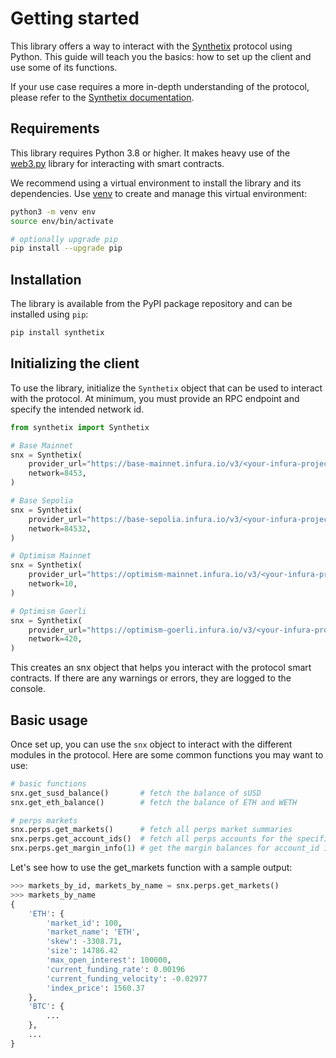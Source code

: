 # Getting started

This library offers a way to interact with the [Synthetix](https://synthetix.io/) protocol using Python. This guide will teach you the basics: how to set up the client and use some of its functions.

If your use case requires a more in-depth understanding of the protocol, please refer to the [Synthetix documentation](https://docs.synthetix.io/).

## Requirements

This library requires Python 3.8 or higher. It makes heavy use of the [web3.py](https://github.com/ethereum/web3.py) library for interacting with smart contracts.

We recommend using a virtual environment to install the library and its dependencies. Use [venv](https://docs.python.org/3/library/venv.html) to create and manage this virtual environment:

```bash
python3 -m venv env
source env/bin/activate

# optionally upgrade pip
pip install --upgrade pip
```

## Installation

The library is available from the PyPI package repository and can be installed using `pip`:

```bash
pip install synthetix
```

## Initializing the client

To use the library, initialize the `Synthetix` object that can be used to interact with the protocol. At minimum, you must provide an RPC endpoint and specify the intended network id.

```python
from synthetix import Synthetix

# Base Mainnet
snx = Synthetix(
    provider_url="https://base-mainnet.infura.io/v3/<your-infura-project-id>",
    network=8453,
)

# Base Sepolia
snx = Synthetix(
    provider_url="https://base-sepolia.infura.io/v3/<your-infura-project-id>",
    network=84532,
)

# Optimism Mainnet
snx = Synthetix(
    provider_url="https://optimism-mainnet.infura.io/v3/<your-infura-project-id>",
    network=10,
)

# Optimism Goerli
snx = Synthetix(
    provider_url="https://optimism-goerli.infura.io/v3/<your-infura-project-id>",
    network=420,
)
```

This creates an snx object that helps you interact with the protocol smart contracts. If there are any warnings or errors, they are logged to the console.

## Basic usage

Once set up, you can use the `snx` object to interact with the different modules in the protocol. Here are some common functions you may want to use:


```python
# basic functions
snx.get_susd_balance()       # fetch the balance of sUSD
snx.get_eth_balance()        # fetch the balance of ETH and WETH

# perps markets
snx.perps.get_markets()      # fetch all perps market summaries
snx.perps.get_account_ids()  # fetch all perps accounts for the specified address
snx.perps.get_margin_info(1) # get the margin balances for account_id 1
```

Let's see how to use the get_markets function with a sample output:
```python
>>> markets_by_id, markets_by_name = snx.perps.get_markets()
>>> markets_by_name
{
    'ETH': {
        'market_id': 100,
        'market_name': 'ETH',
        'skew': -3308.71,
        'size': 14786.42
        'max_open_interest': 100000,
        'current_funding_rate': 0.00196
        'current_funding_velocity': -0.02977
        'index_price': 1560.37
    },
    'BTC': {
        ...
    },
    ...
}
```
